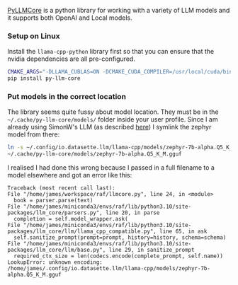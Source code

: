   
  [PyLLMCore](https://github.com/advanced-stack/py-llm-core/tree/main) is a python library for working with a variety of LLM models and it supports both OpenAI and Local models.
  
### Setup on Linux
  
  Install the `llama-cpp-python` library first so that you can ensure that the nvidia dependencies are all pre-configured.
  
  ```bash
  CMAKE_ARGS="-DLLAMA_CUBLAS=ON -DCMAKE_CUDA_COMPILER=/usr/local/cuda/bin/nvcc" pip install llama-cpp-python
  pip install py-llm-core
  ```
### Put models in the correct location
  
The library seems quite fussy about model location. They must be in the `~/.cache/py-llm-core/models/` folder inside your user profile. Since I am already using SimonW's LLM (as described [here](https://wiki.jamesravey.me/books/ml-and-data-science/page/local-llms)) I symlink the zephyr model from there:
  
  ```bash
  ln -s ~/.config/io.datasette.llm/llama-cpp/models/zephyr-7b-alpha.Q5_K_M.gguf\
  ~/.cache/py-llm-core/models/zephyr-7b-alpha.Q5_K_M.gguf
  ```
  
I realised I had done this wrong because I passed in a full filename to a model elsewhere and got an error like this:
  
  ```
  Traceback (most recent call last):
  File "/home/james/workspace/raf/llmcore.py", line 24, in <module>
    book = parser.parse(text)
  File "/home/james/miniconda3/envs/raf/lib/python3.10/site-packages/llm_core/parsers.py", line 20, in parse
    completion = self.model_wrapper.ask(
  File "/home/james/miniconda3/envs/raf/lib/python3.10/site-packages/llm_core/llm/llama_cpp_compatible.py", line 65, in ask
    self.sanitize_prompt(prompt=prompt, history=history, schema=schema)
  File "/home/james/miniconda3/envs/raf/lib/python3.10/site-packages/llm_core/llm/base.py", line 29, in sanitize_prompt
    required_ctx_size = len(codecs.encode(complete_prompt, self.name))
  LookupError: unknown encoding: /home/james/.config/io.datasette.llm/llama-cpp/models/zephyr-7b-alpha.Q5_K_M.gguf
  ```